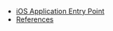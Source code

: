 - [iOS Application Entry Point](https://ihormyroniuk.github.io/iOSApplicationEntryPoint)
- [References](https://ihormyroniuk.github.io/References)
